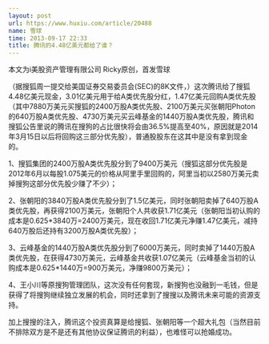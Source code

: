 ```yaml
---
layout: post
url: https://www.huxiu.com/article/20488
name: 雪球
time: 2013-09-17 22:33
title: 腾讯的4.48亿美元都给了谁？
---
```

本文为i美股资产管理有限公司 Ricky原创，首发雪球

（据搜狐周一提交给美国证券交易委员会(SEC)的8K文件，）这次腾讯给了搜狐4.48亿美元现金，3.01亿美元用于给A类优先股分红，1.47亿美元回购A类优先股（其中7880万美元买搜狐的2400万股A类优先股、2100万美元买张朝阳Photon的640万股A类优先股、4730万美元买云峰基金的1440万股A类优先股，腾讯和搜狐公告里说的腾讯在搜狗的占比很快将会由36.5%提高至40%，原因就是2014年3月15日以后将回购这三部分优先股），普通股股东在这其中是没有拿到现金的。

1、搜狐集团的2400万股A类优先股分到了9400万美元（搜狐这部分优先股是2012年6月以每股1.075美元的价格从阿里手里回购的，阿里当初以2580万美元卖掉搜狗这部分优先股少赚了不少）；

2、张朝阳的3840万股A类优先股分到了1.5亿美元，同时张朝阳卖掉了640万股A类优先股，再获得2100万美元，张朝阳个人共收获1.71亿美元（张朝阳当初认购的成本是0.625*3840万=2400万美元，现在收回1.71亿美元净赚1.47亿美元，减持640万股后还持有3200万股A类优先股）；

3、云峰基金的1440万股A类优先股分到了6000万美元，同时卖掉了1440万股A类优先股，在获得4730万美元，云峰基金共收获1.07亿美元（云峰基金当初的认购成本是0.625*1440万=900万美元，净赚9800万美元）；

4、王小川等原搜狗管理团队，这次没有任何套现，新搜狗也没融到一毛钱，但是获得了将搜狗继续独立发展的机会，同时还拿到了搜搜以及腾讯未来可能的资源支持。

加上搜搜的注入，腾讯这个投资真算是给搜狐、张朝阳等一个超大礼包（当然目前不排除双方是不是还有其他协议保证腾讯的利益），也难怪可以抢婚成功。

